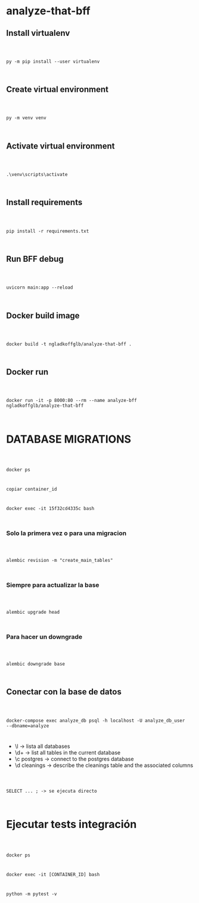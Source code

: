 # analyze-that-bff

## Install virtualenv
<code>

py -m pip install --user virtualenv

</code>

## Create virtual environment
<code>

py -m venv venv

</code>

## Activate virtual environment
<code>

.\venv\scripts\activate

</code>

## Install requirements
<code>

pip install -r requirements.txt

</code>

## Run BFF debug
<code>

uvicorn main:app --reload

</code>

## Docker build image
<code>

docker build -t ngladkoffglb/analyze-that-bff .

</code>

## Docker run
<code>

docker run -it -p 8000:80 --rm --name analyze-bff ngladkoffglb/analyze-that-bff

</code>

# DATABASE MIGRATIONS

<code>

docker ps

copiar container_id

docker exec -it 15f32cd4335c bash

</code>

### Solo la primera vez o para una migracion
<code>

alembic revision -m "create_main_tables"

</code>

### Siempre para actualizar la base
<code>

alembic upgrade head

</code>

### Para hacer un downgrade
<code>

alembic downgrade base

</code>


## Conectar con la base de datos
<code>

docker-compose exec analyze_db psql -h localhost -U analyze_db_user --dbname=analyze

</code>

- \l -> lista all databases
- \d+ -> list all tables in the current database
- \c postgres -> connect to the postgres database
- \d cleanings -> describe the cleanings table and the associated columns

<code>

SELECT ... ; -> se ejecuta directo

</code>


# Ejecutar tests integración
<code>

docker ps

docker exec -it [CONTAINER_ID] bash

python -m pytest -v

</code>

